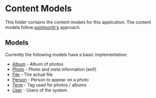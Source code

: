 # Content Models
This folder contains the content models for this application.
The content models follow [pointnorth's](http://pointnorth.io/#content-modeling) approach.


##  Models
Currently the following models have a basic implementation:

* [Album](./album.md) - Album of photos
* [Photo](./photo.md) - Photo and meta information (exif)
* [File](./file.md) - The actual file
* [Person](./person.md) - Person to appear on a photo
* [Term](./term.md) - Tag used for photos / albums
* [User](./user.md) - Users of the system